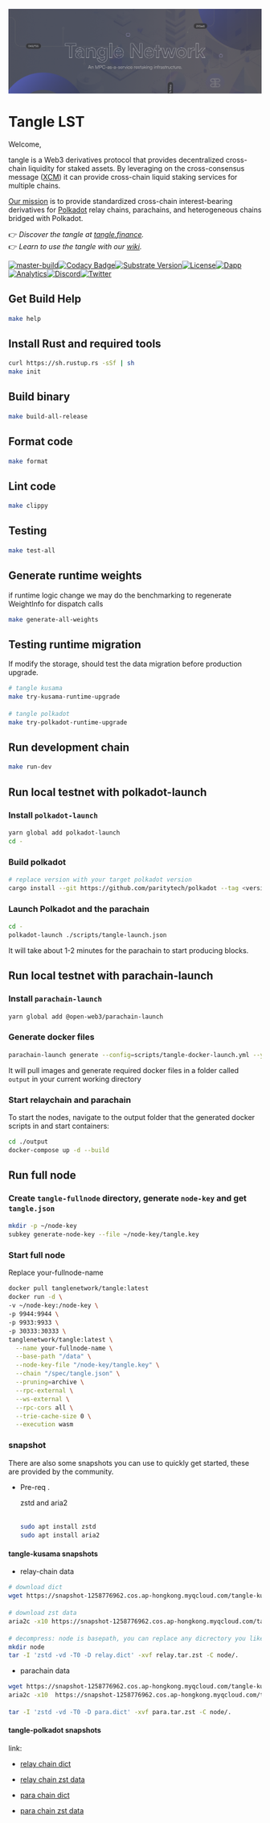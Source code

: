 <a href="https://tangle.finance"><img align="center" src="./assets/Tangle Banner 4.png" alt="tangle Banner"/></a>

<h1 align="left">Tangle LST</a></h1>

<p align="left">
Welcome,

tangle is a Web3 derivatives protocol that provides decentralized cross-chain liquidity for staked assets. By leveraging on the cross-consensus message ([XCM](https://wiki.polkadot.network/docs/learn-xcm)) it can provide cross-chain liquid staking services for multiple chains.

[Our mission](https://bifrost-finance.notion.site/7df6abf2acb54b398df75230e157c7da?v=02ecfe941c5242c3b5f8c77654512b80) is to provide standardized cross-chain interest-bearing derivatives for [Polkadot](https://polkadot.network) relay chains, parachains, and heterogeneous chains bridged with Polkadot.

👉 _Discover the tangle at [tangle.finance](https://tangle.finance/)._  
👉 _Learn to use the tangle with our [wiki](https://wiki.tangle.finance/)._

</p>

<div align="left" >

[![master-build](https://img.shields.io/github/actions/workflow/status/bifrost-finance/tangle/ci-build.yml?logo=Buddy)](https://github.com/bifrost-finance/tangle/actions/workflows/ci-build.yml)[![Codacy Badge](https://app.codacy.com/project/badge/Grade/acec53276777415593c2b02b2200f62e)](https://www.codacy.com/gh/bifrost-finance/tangle?utm_source=github.com&utm_medium=referral&utm_content=bifrost-finance/tangle&utm_campaign=Badge_Grade)[![Substrate Version](https://img.shields.io/badge/Substrate-latest-brightgreen?logo=Parity%20Substrate)](https://github.com/paritytech/substrate)[![License](https://img.shields.io/github/license/bifrost-finance/tangle?color=blue)](https://github.com/bifrost-finance/tangle/blob/master/LICENSE)[![Dapp](https://img.shields.io/badge/Dapp-5c5c5c?logo=Icinga)](https://tangle.app)[![Analytics](https://img.shields.io/badge/-Analytics-5c5c5c?logo=Google%20Analytics)](https://stats.tangle.app)[![Discord](https://img.shields.io/badge/-Discord-5c5c5c?logo=Discord)](https://discord.gg/bifrost-finance)[![Twitter](https://img.shields.io/badge/-Twitter-5c5c5c?logo=Twitter)](https://twitter.com/tangleFinance)
</div>

## Get Build Help

```sh
make help
```

## Install Rust and required tools

```bash
curl https://sh.rustup.rs -sSf | sh
make init
```

## Build binary

```bash
make build-all-release
```

## Format code

```sh
make format
```

## Lint code

```sh
make clippy
```

## Testing

```bash
make test-all
```

## Generate runtime weights

if runtime logic change we may do the benchmarking to regenerate WeightInfo for dispatch calls

```bash
make generate-all-weights
```

## Testing runtime migration

If modify the storage, should test the data migration before production upgrade.

```bash
# tangle kusama
make try-kusama-runtime-upgrade

# tangle polkadot
make try-polkadot-runtime-upgrade
```

## Run development chain

```bash
make run-dev
```

## Run local testnet with polkadot-launch

### Install `polkadot-launch`

```bash
yarn global add polkadot-launch
cd -
```

### Build polkadot

```bash
# replace version with your target polkadot version
cargo install --git https://github.com/paritytech/polkadot --tag <version> polkadot --locked
```

### Launch Polkadot and the parachain

```bash
cd -
polkadot-launch ./scripts/tangle-launch.json
```

It will take about 1-2 minutes for the parachain to start producing blocks.

## Run local testnet with parachain-launch

### Install `parachain-launch`

```sh
yarn global add @open-web3/parachain-launch
```

### Generate docker files

```sh
parachain-launch generate --config=scripts/tangle-docker-launch.yml --yes
```

It will pull images and generate required docker files in a folder called `output` in your current working directory

### Start relaychain and parachain

To start the nodes, navigate to the output folder that the generated docker scripts in and start containers:

```sh
cd ./output
docker-compose up -d --build
```

## Run full node

### Create `tangle-fullnode` directory, generate `node-key` and get `tangle.json`

```sh
mkdir -p ~/node-key
subkey generate-node-key --file ~/node-key/tangle.key
```

### Start full node

Replace your-fullnode-name

```sh
docker pull tanglenetwork/tangle:latest
docker run -d \
-v ~/node-key:/node-key \
-p 9944:9944 \
-p 9933:9933 \
-p 30333:30333 \
tanglenetwork/tangle:latest \
  --name your-fullnode-name \
  --base-path "/data" \
  --node-key-file "/node-key/tangle.key" \
  --chain "/spec/tangle.json" \
  --pruning=archive \
  --rpc-external \
  --ws-external \
  --rpc-cors all \
  --trie-cache-size 0 \
  --execution wasm
```

### snapshot

There are also some snapshots you can use to quickly get started, these are provided by the community.

-   Pre-req .

    zstd and aria2

    ```sh

    sudo apt install zstd
    sudo apt install aria2
    ```

#### tangle-kusama snapshots

-   relay-chain data

```sh
# download dict
wget https://snapshot-1258776962.cos.ap-hongkong.myqcloud.com/tangle-kusama/relay.dict

# download zst data
aria2c -x10 https://snapshot-1258776962.cos.ap-hongkong.myqcloud.com/tangle-kusama/relay.tar.zst

# decompress: node is basepath, you can replace any dicrectory you like
mkdir node
tar -I 'zstd -vd -T0 -D relay.dict' -xvf relay.tar.zst -C node/.
```

-   parachain data

```sh
wget https://snapshot-1258776962.cos.ap-hongkong.myqcloud.com/tangle-kusama/para.dict
aria2c -x10  https://snapshot-1258776962.cos.ap-hongkong.myqcloud.com/tangle-kusama/para.tar.zst

tar -I 'zstd -vd -T0 -D para.dict' -xvf para.tar.zst -C node/.
```

#### tangle-polkadot snapshots

link:

-   [relay chain dict](https://snapshot-1258776962.cos.ap-hongkong.myqcloud.com/tangle-polkadot/relay.dict)
-   [relay chain zst data](https://snapshot-1258776962.cos.ap-hongkong.myqcloud.com/tangle-polkadot/relay.tar.zst)

-   [para chain dict](https://snapshot-1258776962.cos.ap-hongkong.myqcloud.com/tangle-polkadot/para.dict)
-   [para chain zst data](https://snapshot-1258776962.cos.ap-hongkong.myqcloud.com/tangle-polkadot/para.tar.zst)
